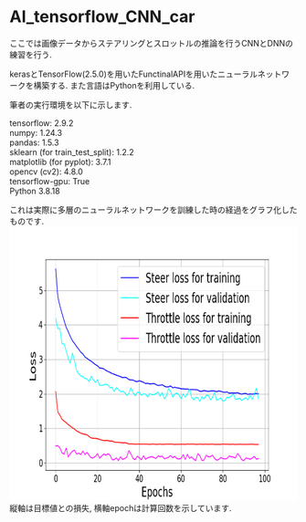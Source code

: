 # AI_tensorflow_CNN_car
ここでは画像データからステアリングとスロットルの推論を行うCNNとDNNの練習を行う.

kerasとTensorFlow(2.5.0)を用いたFunctinalAPIを用いたニューラルネットワークを構築する.
また言語はPythonを利用している.

筆者の実行環境を以下に示します.

tensorflow:  2.9.2  
numpy:  1.24.3  
pandas:  1.5.3  
sklearn (for train_test_split):  1.2.2  
matplotlib (for pyplot):  3.7.1  
opencv (cv2):  4.8.0  
tensorflow-gpu:  True  
Python 3.8.18  


これは実際に多層のニューラルネットワークを訓練した時の経過をグラフ化したものです.
<img src="/explanation_images/01_combined_loss-checkpoint.png" 
  alt="代替テキスト"
  width="640" 
  height="480">  
縦軸は目標値との損失, 横軸epochは計算回数を示しています.
